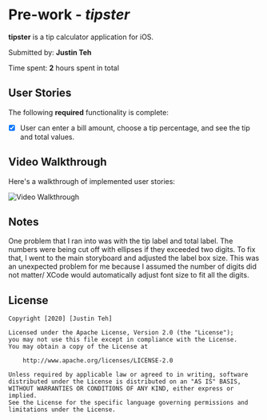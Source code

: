 # Pre-work - *tipster*

**tipster** is a tip calculator application for iOS.

Submitted by: **Justin Teh**

Time spent: **2** hours spent in total

## User Stories

The following **required** functionality is complete:

* [x] User can enter a bill amount, choose a tip percentage, and see the tip and total values.

## Video Walkthrough 

Here's a walkthrough of implemented user stories:

<img src='https://media.giphy.com/media/Rf4DdpG3SzuEh0mApe/giphy.gif' title='tipster walkthrough' width='' alt='Video Walkthrough' />


## Notes

One problem that I ran into was with the tip label and total label. The numbers were being cut off with ellipses if they exceeded two digits. To fix that, I went to the main storyboard and adjusted the label box size. This was an unexpected problem for me because I assumed the number of digits did not matter/ XCode would automatically adjust font size to fit all the digits.

## License

    Copyright [2020] [Justin Teh]

    Licensed under the Apache License, Version 2.0 (the "License");
    you may not use this file except in compliance with the License.
    You may obtain a copy of the License at

        http://www.apache.org/licenses/LICENSE-2.0

    Unless required by applicable law or agreed to in writing, software
    distributed under the License is distributed on an "AS IS" BASIS,
    WITHOUT WARRANTIES OR CONDITIONS OF ANY KIND, either express or implied.
    See the License for the specific language governing permissions and
    limitations under the License.
